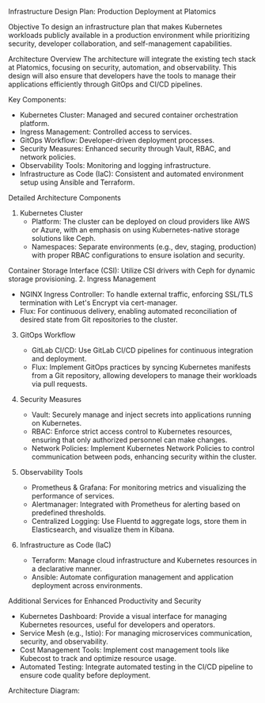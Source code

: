 Infrastructure Design Plan: Production Deployment at Platomics

Objective
To design an infrastructure plan that makes Kubernetes workloads publicly available in a production environment while prioritizing security, developer collaboration, and self-management capabilities.

Architecture Overview
The architecture will integrate the existing tech stack at Platomics, focusing on security, automation, and observability. This design will also ensure that developers have the tools to manage their applications efficiently through GitOps and CI/CD pipelines.

Key Components:
- Kubernetes Cluster: Managed and secured container orchestration platform.
- Ingress Management: Controlled access to services.
- GitOps Workflow: Developer-driven deployment processes.
- Security Measures: Enhanced security through Vault, RBAC, and network policies.
- Observability Tools: Monitoring and logging infrastructure.
- Infrastructure as Code (IaC): Consistent and automated environment setup using Ansible and Terraform.

Detailed Architecture Components
1. Kubernetes Cluster
   - Platform: The cluster can be deployed on cloud providers like AWS or Azure, with an emphasis on using Kubernetes-native     storage solutions like Ceph.
   - Namespaces: Separate environments (e.g., dev, staging, production) with proper RBAC configurations to ensure isolation and security.

Container Storage Interface (CSI): Utilize CSI drivers with Ceph for dynamic storage provisioning.
2. Ingress Management
   - NGINX Ingress Controller: To handle external traffic, enforcing SSL/TLS termination with Let's Encrypt via cert-manager.
   - Flux: For continuous delivery, enabling automated reconciliation of desired state from Git repositories to the cluster.

3. GitOps Workflow
   - GitLab CI/CD: Use GitLab CI/CD pipelines for continuous integration and deployment.
   - Flux: Implement GitOps practices by syncing Kubernetes manifests from a Git repository, allowing developers to manage their workloads via pull requests.

4. Security Measures
   - Vault: Securely manage and inject secrets into applications running on Kubernetes.
   - RBAC: Enforce strict access control to Kubernetes resources, ensuring that only authorized personnel can make changes.
   - Network Policies: Implement Kubernetes Network Policies to control communication between pods, enhancing security within the cluster.

5. Observability Tools
   - Prometheus & Grafana: For monitoring metrics and visualizing the performance of services.
   - Alertmanager: Integrated with Prometheus for alerting based on predefined thresholds.
   - Centralized Logging: Use Fluentd to aggregate logs, store them in Elasticsearch, and visualize them in Kibana.

6. Infrastructure as Code (IaC)
   - Terraform: Manage cloud infrastructure and Kubernetes resources in a declarative manner.
   - Ansible: Automate configuration management and application deployment across environments.

Additional Services for Enhanced Productivity and Security
- Kubernetes Dashboard: Provide a visual interface for managing Kubernetes resources, useful for developers and operators.
- Service Mesh (e.g., Istio): For managing microservices communication, security, and observability.
- Cost Management Tools: Implement cost management tools like Kubecost to track and optimize resource usage.
- Automated Testing: Integrate automated testing in the CI/CD pipeline to ensure code quality before deployment.

Architecture Diagram:
